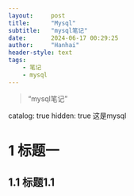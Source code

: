 ```yaml
---
layout:     post
title:      "Mysql"
subtitle:   "mysql笔记"
date:       2024-06-17 00:29:25
author:     "Hanhai"
header-style: text
tags:
    - 笔记
    - mysql
---
```


> “mysql笔记”

catalog: true
hidden: true
这是mysql
# 1 标题一
## 1.1 标题1.1




